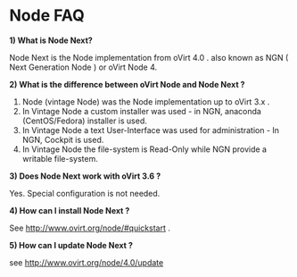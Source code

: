 # Node FAQ

**1) What is Node Next?**

Node Next is the Node implementation from oVirt 4.0 . also known as NGN ( Next Generation Node ) or oVirt Node 4.

**2) What is the difference between oVirt Node and Node Next ?**

1. Node (vintage Node) was the Node implementation up to oVirt 3.x .
2. In Vintage Node a custom installer was used  - in NGN, anaconda (CentOS/Fedora) installer is used.
3. In Vintage Node a text User-Interface was used for administration - In NGN, Cockpit is used.
4. In Vintage Node the file-system is Read-Only while NGN provide a writable file-system.

**3) Does Node Next work with oVirt 3.6 ?**

Yes. Special configuration is not needed.

**4) How can I install Node Next ?**

See http://www.ovirt.org/node/#quickstart .

**5) How can I update Node Next ?**

see http://www.ovirt.org/node/4.0/update
